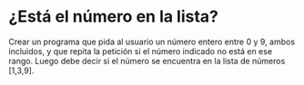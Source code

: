 # ¿Está el número en la lista?
Crear un programa que pida al usuario un número entero entre 0 y 9, ambos incluidos, y que repita la petición si el número indicado no está en ese rango. Luego debe decir si el número se encuentra en la lista de números [1,3,9].
